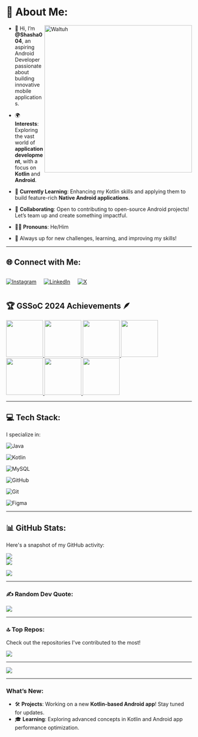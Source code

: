 # 💫 About Me:
<img align="right" alt="Waltuh" width="400" src="https://media1.tenor.com/m/L7FjYL2mkw8AAAAd/breaking-bad-let-me-cook.gif">

- 👋 Hi, I’m **@Shasha004**, an aspiring Android Developer passionate about building innovative mobile applications.
 
- 🌍 **Interests**: Exploring the vast world of **application development**, with a focus on **Kotlin** and **Android**.

- 🌱 **Currently Learning**: Enhancing my Kotlin skills and applying them to build feature-rich **Native Android applications**.

- 🤝 **Collaborating**: Open to contributing to open-source Android projects! Let’s team up and create something impactful.
  
- 🏳️‍🌈 **Pronouns**: He/Him
  
- 🎯 Always up for new challenges, learning, and improving my skills!

---

## 🌐 Connect with Me:

<div style="display: flex; gap: 20px;">
  
[![Instagram](https://img.shields.io/badge/Instagram-%23E4405F.svg?logo=Instagram&logoColor=white)](https://www.instagram.com/shashanksaankrit) 

[![LinkedIn](https://img.shields.io/badge/LinkedIn-%230077B5.svg?logo=linkedin&logoColor=white)](https://www.linkedin.com/in/shashank-pandey-v9b6)  

[![X](https://img.shields.io/badge/X-black.svg?logo=X&logoColor=white)](https://x.com/ShashankPa18232)  
 </div>


## 🏆 **GSSoC 2024 Achievements** 🪶
<div style="display: flex; flex-wrap: wrap; justify-content: center; gap: 10px;">
  <a href="https://gssoc.girlscript.tech/leaderboard">
    <img src="https://raw.githubusercontent.com/GSSoC24/Postman-Challenge/main/docs/assets/Postman%20White.png" width="100px" height="100px" />
    <img src="https://raw.githubusercontent.com/GSSoC24/Postman-Challenge/main/docs/assets/1.png" width="100px" height="100px" />
    <img src="https://raw.githubusercontent.com/GSSoC24/Postman-Challenge/main/docs/assets/2.png" width="100px" height="100px" />
    <img src="https://raw.githubusercontent.com/GSSoC24/Postman-Challenge/main/docs/assets/3.png" width="100px" height="100px" />
    <img src="https://raw.githubusercontent.com/GSSoC24/Postman-Challenge/main/docs/assets/4.png" width="100px" height="100px" />
    <img src="https://raw.githubusercontent.com/GSSoC24/Postman-Challenge/main/docs/assets/5.png" width="100px" height="100px" />
     <img src="https://drive.google.com/file/d/1Wh26CBJi-4X4CQCeCTear4pAlY9rSFNy/view?usp=drive_link/
Shashank Pandey _Cert_Contributor_GSSoC2024Extd.png" width="100px" height="100px" />
  
  </a>
</div>

---

## 💻 **Tech Stack**:
I specialize in:

![Java](https://img.shields.io/badge/java-%23ED8B00.svg?style=for-the-badge&logo=openjdk&logoColor=white)  

![Kotlin](https://img.shields.io/badge/kotlin-%237F52FF.svg?style=for-the-badge&logo=kotlin&logoColor=white) 

![MySQL](https://img.shields.io/badge/mysql-4479A1.svg?style=for-the-badge&logo=mysql&logoColor=white) 

![GitHub](https://img.shields.io/badge/github-%23121011.svg?style=for-the-badge&logo=github&logoColor=white) 

![Git](https://img.shields.io/badge/git-%23F05033.svg?style=for-the-badge&logo=git&logoColor=white) 

![Figma](https://img.shields.io/badge/figma-%23F24E1E.svg?style=for-the-badge&logo=figma&logoColor=white)

---

## 📊 **GitHub Stats**:
Here's a snapshot of my GitHub activity:

![](https://github-readme-stats.vercel.app/api?username=Shasha004&theme=dark&hide_border=false&include_all_commits=false&count_private=false)  
![](https://github-readme-streak-stats.herokuapp.com/?user=Shasha004&theme=dark&hide_border=false)  

![](https://github-readme-stats.vercel.app/api/top-langs/?username=Shasha004&theme=dark&hide_border=false&include_all_commits=false&count_private=false&layout=compact)

---

### ✍️ **Random Dev Quote**:
![](https://quotes-github-readme.vercel.app/api?type=horizontal&theme=radical)

---

### 🔝 **Top Repos**:
Check out the repositories I've contributed to the most!

![](https://github-contributor-stats.vercel.app/api?username=Shasha004&limit=5&theme=dark&combine_all_yearly_contributions=true)

---

[![](https://visitcount.itsvg.in/api?id=Shasha004&icon=0&color=0)](https://visitcount.itsvg.in)



---

### What’s New:
- 🛠️ **Projects**: Working on a new **Kotlin-based Android app**! Stay tuned for updates.  
- 🎓 **Learning**: Exploring advanced concepts in Kotlin and Android app performance optimization.

